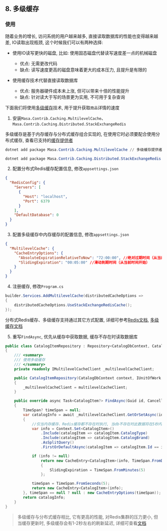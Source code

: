 ## 8. 多级缓存

### 使用

随着业务的增长, 访问系统的用户越来越多, 直接读取数据库的性能也变得越来越差, IO读取出现瓶颈, 这个时候我们可以有两种选择:

* 使用IO读写更快的磁盘, 比如: 使用固态磁盘代替读写速度差一点的机械磁盘
  * 优点: 无需更改代码
  * 缺点: 读写速度更高的磁盘意味着更大的成本压力, 且提升是有限的

* 使用缓存技术代替直接读取数据库
  * 优点: 服务器硬件成本未上涨, 但可以带来十倍的性能提升
  * 缺点: 针对读大于写的场景更为实用, 不可用于复杂查询

下面我们将使用[多级缓存](/framework/building-blocks/caching/multilevel-cache)技术, 用于提升获取`商品`详情的速度

1. 安装`Masa.Contrib.Caching.MultilevelCache`、`Masa.Contrib.Caching.Distributed.StackExchangeRedis`

多级缓存是基于内存缓存与分布式缓存组合实现的, 在使用它时必须要配合使用分布式缓存, 查看已支持的[缓存提供者](/framework/building-blocks/caching/overview)

```powershell
dotnet add package Masa.Contrib.Caching.MultilevelCache // 多级缓存提供者

dotnet add package Masa.Contrib.Caching.Distributed.StackExchangeRedis //分布式Redis缓存提供者
```

2. 配置分布式Redis缓存配置信息, 修改`appsettings.json`

```appsettings.json
{
  "RedisConfig": {
    "Servers": [
      {
        "Host": "localhost",
        "Port": 6379
      }
    ],
    "DefaultDatabase": 0
  }
}
```

3. 配置多级缓存中内存缓存的配置信息, 修改`appsettings.json`

```appsettings.json
{
  "MultilevelCache": {
    "CacheEntryOptions": {
      "AbsoluteExpirationRelativeToNow": "72:00:00", //绝对过期时间（从当前时间算起）
      "SlidingExpiration": "00:05:00" //滑动到期时间（从当前时间开始）
    }
  }
}
```

4. 注册缓存, 修改`Program.cs`

```csharp
builder.Services.AddMultilevelCache(distributedCacheOptions =>
{
    distributedCacheOptions.UseStackExchangeRedisCache();
});
```

分布式Redis缓存、多级缓存支持通过其它方式配置, 详细可参考[Redis文档](/framework/building-blocks/caching/stackexchange-redis), [多级缓存文档](/framework/building-blocks/caching/multilevel-cache) 

5. 重写`FindAsync`, 优先从缓存中获取数据, 缓存不存在时读取数据库

```csharp
public class CatalogItemRepository : Repository<CatalogDbContext, CatalogItem, Guid>, ICatalogItemRepository
{
    /// <summary>
    /// 使用多级缓存
    /// </summary>
    private readonly IMultilevelCacheClient _multilevelCacheClient;

    public CatalogItemRepository(CatalogDbContext context, IUnitOfWork unitOfWork, IMultilevelCacheClient multilevelCacheClient) : base(context, unitOfWork)
    {
        _multilevelCacheClient = multilevelCacheClient;
    }

    public override async Task<CatalogItem?> FindAsync(Guid id, CancellationToken cancellationToken = default)
    {
        TimeSpan? timeSpan = null;
        var catalogInfo = await _multilevelCacheClient.GetOrSetAsync(id.ToString(), () =>
        {
            //仅当内存缓存、Redis缓存都不存在时执行, 当db不存在时此数据将在5秒内被再次访问时将直接返回`null`, 如果db存在则写入`redis`, 写入内存缓存 (并设置滑动过期: 5分钟, 绝对过期时间: 3小时)
            var info = Context.Set<CatalogItem>()
                .Include(catalogItem => catalogItem.CatalogType)
                .Include(catalogItem => catalogItem.CatalogBrand)
                .AsSplitQuery()
                .FirstOrDefaultAsync(catalogItem => catalogItem.Id == id, cancellationToken).ConfigureAwait(false).GetAwaiter().GetResult();

            if (info != null)
                return new CacheEntry<CatalogItem>(info, TimeSpan.FromDays(3))
                {
                    SlidingExpiration = TimeSpan.FromMinutes(5)
                };

            timeSpan = TimeSpan.FromSeconds(5);
            return new CacheEntry<CatalogItem>(info);
        }, timeSpan == null ? null : new CacheEntryOptions(timeSpan));
        return catalogInfo;
    }
}
```

> 多级缓存与分布式缓存相比, 它有更高的性能, 对Redis集群的压力更小, 但当缓存更新时, 多级缓存会有1-2秒左右的刷新延迟, 详细可查看[文档](/framework/building-blocks/caching/multilevel-cache)